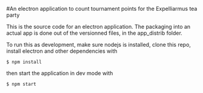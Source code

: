 #An electron application to count tournament points for the Expelliarmus tea party

This is the source code for an electron application. The packaging into an actual app is done out
of the versionned files, in the app_distrib folder.

To run this as development, make sure nodejs is installed, clone this repo, install electron and other dependencies with
```
$ npm install
```
then start the application in dev mode with
```
$ npm start
```
